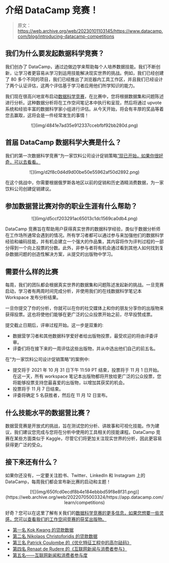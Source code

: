 # 介绍 DataCamp 竞赛！

> 原文：<https://web.archive.org/web/20230101103145/https://www.datacamp.com/blog/introducing-datacamp-competitions>

## 我们为什么要发起数据科学竞赛？

我们创办了 DataCamp，通过边做边学来帮助每个人培养数据技能。我们不断创新，让学习者更容易从学习到运用技能解决现实世界的挑战。例如，我们已经创建了 80 多个不同的项目，我们已经推出了浏览器内工具工作区，并且我们已经设计了两个认证评估，这两个评估基于学习者应用他们所学知识的能力。

我们现在很高兴地宣布启动[数据科学竞赛](https://web.archive.org/web/20220705003324/https://app.datacamp.com/learn/competitions)，在比赛中，您将根据数据集和问题陈述进行分析。这种数据分析将在工作空间笔记本中执行和呈现，然后将通过 upvote 系统和经验丰富的数据科学家小组进行评估。从今天开始，将会有丰厚的奖品等着您去赢取，这将会是一件经常发生的事情！

<center>![](img/4841e7ad35e912337ccebfbf92bb280d.png)</center>

## 首届 DataCamp 数据科学大赛是什么？

我们的第一次数据科学竞赛“为一家饮料公司设计促销策略[”现已开始，如果你很好奇，可以去看看。](https://web.archive.org/web/20220705003324/https://app.datacamp.com/learn/competitions/russian-alcohol-promotions)

<center>![](img/d2f8c0d4d9d00be50e55962af50d2892.png)</center>

在这个挑战中，你需要根据俄罗斯各地区以前的促销和历史酒精消费数据，为一家饮料公司创建促销建议。

## 参加数据营比赛对你的职业生涯有什么帮助？

<center>![](img/d5ccf203291ac65013c1dc1569ca0db4.png)</center>

DataCamp 竞赛旨在帮助用户获得真实世界的数据科学经验，类似于数据分析师在工作场所通常会遇到的情况。所有学习者都可以通过参与来加强他们的数据科学经验和编码技能，并有机会建立一个强大的作品集，其内容将作为评判过程的一部分得到一个向上投票的分数。此外，非参与者将有机会通过看到其他人如何找到复杂数据问题的创造性解决方案，从提交的出版物中学习。

## 需要什么样的比赛

每周，我们的团队都会根据真实世界的数据集和问题陈述发起新的挑战。一旦竞赛启动，学习者有两周时间完成分析，并使用我们的在线数据科学笔记本 Workspace 发布分析结果。

一旦你提交了你的分析，你就可以在你的社交媒体上和你的朋友分享你的出版物来获得投票。这也将使他们能够在更广泛的公众投票开始之前，尽早投赞成票。

提交截止日期后，评审过程开始。这一步是双重的:

*   数据营学习者和其他数据科学爱好者给出版物投票，最受欢迎的将由评委评审。
*   评委们将在接下来的一周评估这些出版物，并从中选出他们自己的前五名。

在“为一家饮料公司设计促销策略”的案例中:

*   提交将于 2021 年 10 月 31 日下午 11:59 PT 结束，投票将于 11 月 1 日开始。在这一天，所有 workspace 笔记本出版物都将开放给更广泛的公众投票，您将能够投票支持您最喜爱的出版物，以增加其获奖的机会。
*   投票将于 11 月 7 日结束。
*   评委将确定 5 名获胜者，然后在 11 月 12 日宣布。

## 什么技能水平的数据营比赛？

数据营竞赛是开放式的挑战，旨在测试您的分析、讲故事和可视化技能。作为建议，我们建议您完成与您将在分析中使用的工具相关的技能课程。DataCamp 竞赛在某些方面类似于 Kaggle，尽管它们将更加关注现实世界的分析，因此更容易获得更广泛的受众。

## 接下来还有什么？

如果你还没有，一定要关注脸书、Twitter、LinkedIn 和 Instagram 上的 DataCamp，每周我们都会宣布新比赛的启动和主题！

<center>[![](img/650fcd0ecdf8b4e184ebbbd59f8e8f31.png)](https://web.archive.org/web/20220705003324/https://app.datacamp.com/learn/competitions)</center>

好奇？您可以在这里了解有关我们的[数据科学竞赛的更多信息，如果您想要一些灵感，您可以查看我们的工作空间竞赛的获奖出版物。](https://web.archive.org/web/20220705003324/https://support.datacamp.com/hc/en-us/articles/4410791195031)

*   [第一名 Kok Kwang 的贷款数据](https://web.archive.org/web/20220705003324/https://tinyurl.com/5cfv44k7)
*   [第二名 Nikolaos Christoforidis 的贷款数据](https://web.archive.org/web/20220705003324/https://tinyurl.com/4sz37tww)
*   [第三名 Patrick Coulombe 的《优化特征工程中的高尔砝码》](https://web.archive.org/web/20220705003324/https://tinyurl.com/sazjdemc)
*   [第四名 Renaat de Rudere 的《互联网新闻与消费者参与》](https://web.archive.org/web/20220705003324/https://tinyurl.com/xcfx3aks)
*   [第五名——互联网新闻和消费者参与度](https://web.archive.org/web/20220705003324/https://tinyurl.com/cm6nxsbx)